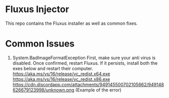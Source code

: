 # Fluxus Injector
This repo contains the Fluxus installer as well as common fixes.

# Common Issues
1. System.BadImageFormatException
   First, make sure your anti virus is disabled. Once confirmed, restart Fluxus.
   If it persists, install both the exes below and restart their computer.
   https://aka.ms/vs/16/release/vc_redist.x64.exe
   https://aka.ms/vs/16/release/vc_redist.x86.exe
   https://cdn.discordapp.com/attachments/949145500702105662/949148626679123998/unknown.png
  (Example of the error)
